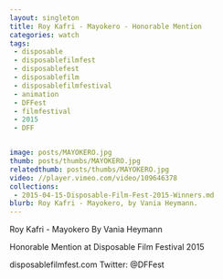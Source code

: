 ```yaml
---
layout: singleton
title: Roy Kafri - Mayokero - Honorable Mention
categories: watch
tags:
 - disposable
 - disposablefilmfest
 - disposablefest
 - disposablefilm
 - disposablefilmfestival
 - animation
 - DFFest
 - filmfestival
 - 2015
 - DFF


image: posts/MAYOKERO.jpg
thumb: posts/thumbs/MAYOKERO.jpg
relatedthumb: posts/thumbs/MAYOKERO.jpg
video: //player.vimeo.com/video/109646378
collections:
 - 2015-04-15-Disposable-Film-Fest-2015-Winners.md
blurb: Roy Kafri - Mayokero, by Vania Heymann.
---
```


Roy Kafri - Mayokero
By Vania Heymann

Honorable Mention at Disposable Film Festival 2015

disposablefilmfest.com
Twitter: @DFFest
